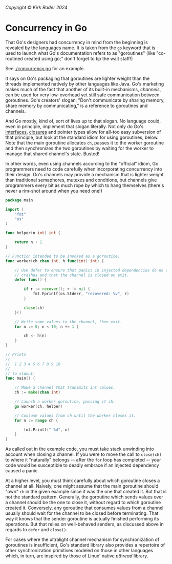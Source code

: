 _Copyright &copy; Kirk Rader 2024_

# Concurrency in Go

That Go's designers had concurrency in mind from the beginning is revealed by
the languages name. It is taken from the `go` keyword that is used to launch
what Go's documentation refers to as "goroutines" (like "co-routined created
using go;" don't forget to tip the wait staff!)

See [./concurrency.go](./concurrency.go) for an example.

It says on Go's packaging that goroutines are lighter weight than the threads
implemented natively by other languages like Java. Go's marketing makes much of
the fact that another of its built-in mechanisms, _channels_, can be used for
very low-overhead yet still safe communication between goroutines. Go's
creators' slogan, "Don't communicate by sharing memory, share memory by
communicating," is a reference to goroutines and channels.

And Go mostly, kind of, sort of lives up to that slogan. No language could, even
in principle, implement that slogan literally. Not only do Go's
[interfaces](../interfaces/), [closures](../functional/) and pointer types allow
for all-too easy subversion of that principle, but look at the standard idiom
for using goroutines, below. Note that the main goroutine allocates `ch`, passes
it to the worker goroutine and then synchronizes the two goroutines by waiting
for the worker to manage that shared channel's state. Busted!

In other words, even using channels according to the "official" idiom, Go
programmers need to code carefully when incorporating concurrency into their
design. Go's channels may provide a mechanism that is lighter weight than
traditional semaphores, mutexes and conditions, but channels give programmers
every bit as much rope by which to hang themselves (there's never a rim-shot
around when you need one!)

```go
package main

import (
	"fmt"
	"os"
)

func helper(n int) int {

	return n + 1
}

// Function intended to be invoked as a goroutine.
func worker(ch chan int, h func(int) int) {

	// Use defer to ensure that panics in injected dependencies do no cause
	// crashes and that the channel is closed on exit.
	defer func() {

		if r := recover(); r != nil {
			fmt.Fprintf(os.Stderr, "recovered: %v", r)
		}

		close(ch)
	}()

	// Write some values to the channel, then exit.
	for n := 0; n < 10; n += 1 {

		ch <- h(n)
	}
}

// Prints
//
//	1 2 3 4 5 6 7 8 9 10
//
// to stdout.
func main() {

	// Make a channel that transmits int values.
	ch := make(chan int)

	// Launch a worker goroutine, passing it ch.
	go worker(ch, helper)

	// Consume values from ch until the worker closes it.
	for n := range ch {

		fmt.Printf(" %d", n)
	}
}
```

As called out in the example code, you must take stack unwinding into account
when closing a channel. If you were to move the call to `close(ch)` to where it
"naturally" belongs -- after the `for` loop has completed -- your code would be
susceptible to deadly embrace if an injected dependency caused a panic.

At a higher level, you must think carefully about which goroutine closes a
channel at all. Naively, one might assume that the main goroutine should "own"
`ch` in the given example since it was the one that created it. But that is not
the standard pattern. Generally, the goroutine which sends values over a channel
should be the one to close it, without regard to which goroutine created it.
Conversely, any goroutine that consumes values from a channel usually should
wait for the channel to be closed before terminating. That way it knows that the
sender goroutine is actually finished performing its operations. But that relies
on well-behaved senders, as discussed above in regards to `defer` and `close()`.

For cases where the ultralight channel mechanism for synchronization of
goroutines is insufficient, Go's standard library also provides a repertoire of
other synchronization primitives modeled on those in other languages which, in
turn, are inspired by those of Linux' native _pthread_ library.
